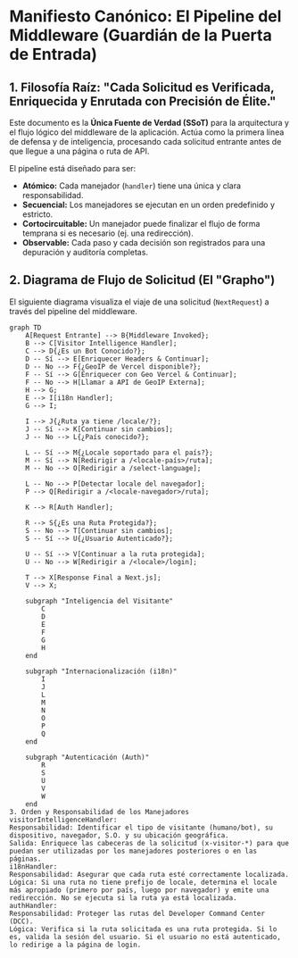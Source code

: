 # Manifiesto Canónico: El Pipeline del Middleware (Guardián de la Puerta de Entrada)

## 1. Filosofía Raíz: "Cada Solicitud es Verificada, Enriquecida y Enrutada con Precisión de Élite."

Este documento es la **Única Fuente de Verdad (SSoT)** para la arquitectura y el flujo lógico del middleware de la aplicación. Actúa como la primera línea de defensa y de inteligencia, procesando cada solicitud entrante antes de que llegue a una página o ruta de API.

El pipeline está diseñado para ser:
- **Atómico:** Cada manejador (`handler`) tiene una única y clara responsabilidad.
- **Secuencial:** Los manejadores se ejecutan en un orden predefinido y estricto.
- **Cortocircuitable:** Un manejador puede finalizar el flujo de forma temprana si es necesario (ej. una redirección).
- **Observable:** Cada paso y cada decisión son registrados para una depuración y auditoría completas.

## 2. Diagrama de Flujo de Solicitud (El "Grapho")

El siguiente diagrama visualiza el viaje de una solicitud (`NextRequest`) a través del pipeline del middleware.

```mermaid
graph TD
    A[Request Entrante] --> B{Middleware Invoked};
    B --> C[Visitor Intelligence Handler];
    C --> D{¿Es un Bot Conocido?};
    D -- Sí --> E[Enriquecer Headers & Continuar];
    D -- No --> F{¿GeoIP de Vercel disponible?};
    F -- Sí --> G[Enriquecer con Geo Vercel & Continuar];
    F -- No --> H[Llamar a API de GeoIP Externa];
    H --> G;
    E --> I[i18n Handler];
    G --> I;

    I --> J{¿Ruta ya tiene /locale/?};
    J -- Sí --> K[Continuar sin cambios];
    J -- No --> L{¿País conocido?};

    L -- Sí --> M{¿Locale soportado para el país?};
    M -- Sí --> N[Redirigir a /<locale-país>/ruta];
    M -- No --> O[Redirigir a /select-language];

    L -- No --> P[Detectar locale del navegador];
    P --> Q[Redirigir a /<locale-navegador>/ruta];

    K --> R[Auth Handler];

    R --> S{¿Es una Ruta Protegida?};
    S -- No --> T[Continuar sin cambios];
    S -- Sí --> U{¿Usuario Autenticado?};

    U -- Sí --> V[Continuar a la ruta protegida];
    U -- No --> W[Redirigir a /<locale>/login];

    T --> X[Response Final a Next.js];
    V --> X;

    subgraph "Inteligencia del Visitante"
        C
        D
        E
        F
        G
        H
    end

    subgraph "Internacionalización (i18n)"
        I
        J
        L
        M
        N
        O
        P
        Q
    end

    subgraph "Autenticación (Auth)"
        R
        S
        U
        V
        W
    end
3. Orden y Responsabilidad de los Manejadores
visitorIntelligenceHandler:
Responsabilidad: Identificar el tipo de visitante (humano/bot), su dispositivo, navegador, S.O. y su ubicación geográfica.
Salida: Enriquece las cabeceras de la solicitud (x-visitor-*) para que puedan ser utilizadas por los manejadores posteriores o en las páginas.
i18nHandler:
Responsabilidad: Asegurar que cada ruta esté correctamente localizada.
Lógica: Si una ruta no tiene prefijo de locale, determina el locale más apropiado (primero por país, luego por navegador) y emite una redirección. No se ejecuta si la ruta ya está localizada.
authHandler:
Responsabilidad: Proteger las rutas del Developer Command Center (DCC).
Lógica: Verifica si la ruta solicitada es una ruta protegida. Si lo es, valida la sesión del usuario. Si el usuario no está autenticado, lo redirige a la página de login.
